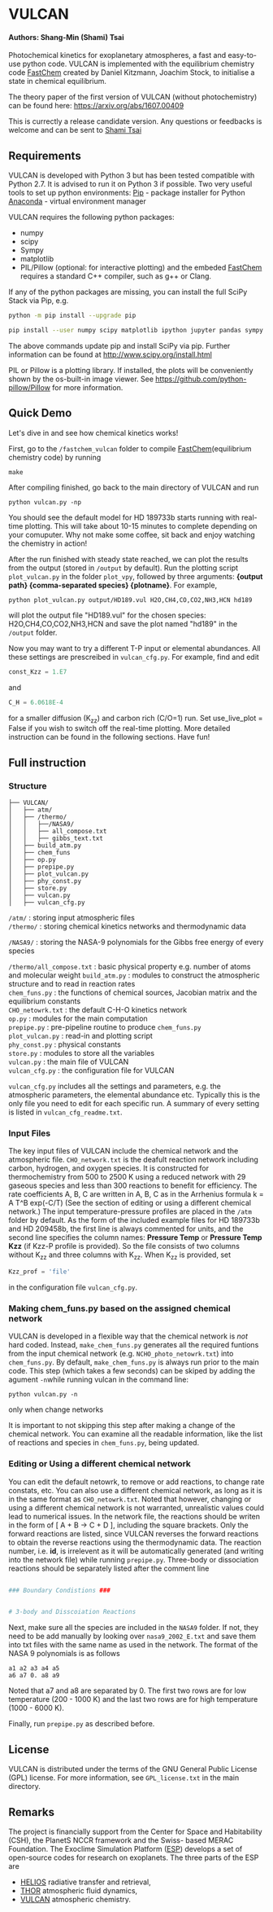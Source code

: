 # VULCAN
#### Authors: Shang-Min (Shami) Tsai ####
Photochemical kinetics for exoplanetary atmospheres, a fast and easy-to-use python code.
VULCAN is implemented with the equilibrium chemistry code [FastChem](https://github.com/exoclime/FastChem) created by Daniel Kitzmann, Joachim Stock, to initialise a state in chemical equilibrium. 

The theory paper of the first version of VULCAN (without photochemistry) can be found here: https://arxiv.org/abs/1607.00409

This is currectly a release candidate version. Any questions or feedbacks is welcome and can be sent to [Shami Tsai](mailto:shang-min.tsai@physics.ox.ac.uk)

## Requirements
VULCAN is developed with Python 3 but has been tested compatible with Python 2.7. It is advised to run it on Python 3 if possible.
Two very useful tools to set up python environments:
[Pip](https://pip.pypa.io/en/stable/) - package installer for Python
[Anaconda](https://docs.continuum.io/) - virtual environment manager

VULCAN requires the following python packages:
- numpy
- scipy
- Sympy
- matplotlib
- PIL/Pillow (optional: for interactive plotting)
and the embeded [FastChem](https://github.com/exoclime/FastChem) requires a standard C++ compiler, such as g++ or Clang.

If any of the python packages are missing, you can install the full SciPy Stack via Pip, e.g.
```bash
python -m pip install --upgrade pip
``` 
```bash
pip install --user numpy scipy matplotlib ipython jupyter pandas sympy nose
```
The above commands update pip and install SciPy via pip. Further information can be found at http://www.scipy.org/install.html

PIL or Pillow is a plotting library. If installed, the plots will be conveniently shown by the os-built-in image viewer. See https://github.com/python-pillow/Pillow for more information.  

## Quick Demo

Let's dive in and see how chemical kinetics works!

First, go to the ```/fastchem_vulcan``` folder to compile [FastChem](https://github.com/exoclime/FastChem)(equilibrium chemistry code) by running 
```
make
```

After compiling finished, go back to the main directory of VULCAN and run 
```
python vulcan.py -np 
```

You should see the default model for HD 189733b starts running with real-time plotting. This will take about 10-15 minutes to complete depending on your comuputer. Why not make some coffee, sit back and enjoy watching the chemistry in action!

After the run finished with steady state reached, we can plot the results from the output (stored in ```/output``` by default). Run the  plotting script ```plot_vulcan.py``` in the folder ```plot_vpy```, followed by three arguments: **{output path} {comma-separated species} {plotname}**. For example,
```
python plot_vulcan.py output/HD189.vul H2O,CH4,CO,CO2,NH3,HCN hd189
```
will plot the output file "HD189.vul" for the chosen species: H2O,CH4,CO,CO2,NH3,HCN and save the plot named "hd189" in the ```/output``` folder. 


Now you may want to try a different T-P input or elemental abundances. All these settings are prescreibed in ```vulcan_cfg.py```. For example, find and edit
```python
const_Kzz = 1.E7
```
and 
```python
C_H = 6.0618E-4
``` 
for a smaller diffusion (K<sub>zz</sub>) and carbon rich (C/O=1) run. Set use_live_plot = False if you wish to switch off the real-time plotting. More detailed instruction can be found in the following sections. Have fun!

## Full instruction

### Structure
```
├── VULCAN/
│   ├── atm/
│   ├── /thermo/
│   │   ├──/NASA9/
│   │   ├── all_compose.txt
│   │   ├── gibbs_text.txt
│   ├── build_atm.py  
│   ├── chem_funs
│   ├── op.py
│   ├── prepipe.py
│   ├── plot_vulcan.py
│   ├── phy_const.py
│   ├── store.py
│   ├── vulcan.py
│   ├── vulcan_cfg.py
``` 

`/atm/` : storing input atmospheric files  
`/thermo/` : storing chemical kinetics networks and thermodynamic data
   
`/NASA9/` : storing the NASA-9 polynomials for the Gibbs free energy of every species

`/thermo/all_compose.txt` : basic physical property e.g. number of atoms and molecular weight
`build_atm.py` : modules to construct the atmospheric structure and to read in reaction rates  
`chem_funs.py` : the functions of chemical sources, Jacobian matrix and the equilibrium constants    
`CHO_netowrk.txt` : the default C-H-O kinetics network  
`op.py` : modules for the main computation  
`prepipe.py` : pre-pipeline routine to produce `chem_funs.py`    
`plot_vulcan.py` : read-in and plotting script  
`phy_const.py` : physical constants  
`store.py` : modules to store all the variables  
`vulcan.py` : the main file of VULCAN  
`vulcan_cfg.py` : the configuration file for VULCAN  

```vulcan_cfg.py``` includes all the settings and parameters, e.g. the atmospheric parameters, the elemental abundance etc. Typically this is the only file you need to edit for each specific run. A summary of every setting is listed in ```vulcan_cfg_readme.txt```. 

### Input Files
The key input files of VULCAN include the chemical network and the atmospheric file.
```CHO_network.txt``` is the deafult reaction network including carbon, hydrogen, and oxygen species. It is constructed for  thermochemistry from 500 to 2500 K using a reduced network with 29 gaseous species and less than 300 reactions to benefit for efficiency. The rate coefficients A, B, C are written in A, B, C as in the Arrhenius formula k = A T^B exp(-C/T) (See the section of editing or using a different chemical network.)  The input temperature-pressure profiles are placed in the `/atm` folder by default. As the form of the included example files for HD 189733b and HD 209458b, the first line is always commented for units, and the second line specifies the column names: **Pressure	Temp** or **Pressure	Temp  	Kzz** (if Kzz-P profile is provided). So the file consists of two columns without K<sub>zz</sub> and three columns with K<sub>zz</sub>. When K<sub>zz</sub> is provided, set
```python
Kzz_prof = 'file'
```
in the configuration file ```vulcan_cfg.py```.
  
### Making chem_funs.py based on the assigned chemical network
VULCAN is developed in a flexible way that the chemical network is _not_ hard coded. Instead, ```make_chem_funs.py``` generates all the required funtions from the input chemical network (e.g. ```NCHO_photo_netowrk.txt```) into ```chem_funs.py```. By default, ```make_chem_funs.py``` is always run prior to the main code. This step (which takes a few seconds) can be skiped by adding the agument ```-n```while running vulcan in the command line:
```
python vulcan.py -n 
```
only when change networks

It is important to not skipping this step after making a change of the chemical network. You can examine all the readable information, like the list of reactions and species in ```chem_funs.py```, being updated.

### Editing or Using a different chemical network
You can edit the default netowrk, to remove or add reactions, to change rate constats, etc. You can also use a different chemical network, as long as it is in the same format as ```CHO_netowrk.txt```. Noted that however, changing or using a different chemical network is not warranted, unrealistic values could lead to numerical issues. In the network file, the reactions should be writen in the form of [ A + B -> C + D ], including the square brackets. Only the forward reactions are listed, since VULCAN reverses the forward reactions to obtain the reverse reactions using the thermodynamic data. The reaction number, i.e. **id**, is irrelevent as it will be automatically generated (and writing into the network file) while running ```prepipe.py```. Three-body or dissociation reactions should be separately listed after the comment line 
```python

### Boundary Condistions ###


# 3-body and Disscoiation Reactions
```
Next, make sure all the species are included in the ```NASA9``` folder. If not, they need to be add manually by looking over ```nasa9_2002_E.txt``` and save them into txt files with the same name as used in the network. The format of the NASA 9 polynomials is as follows
```
a1 a2 a3 a4 a5
a6 a7 0. a8 a9
```
Noted that a7 and a8 are separated by 0. The first two rows are for low temperature (200 - 1000 K) and the last two rows are for high temperature (1000 - 6000 K).

Finally, run ```prepipe.py``` as described before.

## License
VULCAN is distributed under the terms of the GNU General Public License (GPL) license. For more information, see ```GPL_license.txt``` in the main directory.

## Remarks
The project is financially support from the Center for Space and Habitability (CSH), the PlanetS NCCR framework and the Swiss- based MERAC Foundation.
The Exoclime Simulation Platform ([ESP][1]) develops a set of open-source codes
for research on exoplanets. The three parts of the ESP are
  - [HELIOS][2] radiative transfer and retrieval,
  - [THOR][3] atmospheric fluid dynamics,
  - [VULCAN][4] atmospheric chemistry.

[1]: http://www.exoclime.net
[2]: https://github.com/exoclime/HELIOS
[3]: https://github.com/exoclime/THOR
[4]: https://github.com/exoclime/VULCAN
